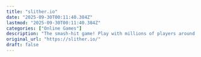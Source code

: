 ```yaml
---
title: "slither.io"
date: "2025-09-30T00:11:40.384Z"
lastmod: "2025-09-30T00:11:40.384Z"
categories: ["Online Games"]
description: "The smash-hit game! Play with millions of players around the world and try to become the longest of the day!"
original_url: "https://slither.io/"
draft: false
---
```

